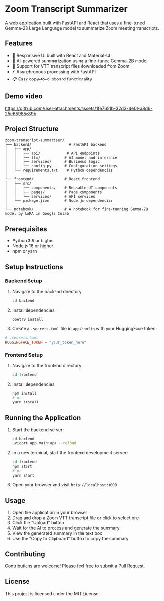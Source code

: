# Zoom Transcript Summarizer

A web application built with FastAPI and React that uses a fine-tuned Gemma-2B Large Language model to summarize Zoom meeting transcripts.

## Features

- 🚀 Responsive UI built with React and Material-UI
- 🤖 AI-powered summarization using a fine-tuned Gemma-2B model
- 📝 Support for VTT transcript files downloaded from Zoom
- ⚡ Asynchronous processing with FastAPI
- 📋 Easy copy-to-clipboard functionality

## Demo video

https://github.com/user-attachments/assets/1fe7691b-32d3-4e01-a8d6-25e65985e89b



## Project Structure

```
zoom-transcript-summariser/
├── backend/                 # FastAPI backend
│   ├── app/
│   │   ├── api/            # API endpoints
│   │   ├── llm/           # AI model and inference
│   │   ├── services/      # Business logic
│   │   └── config.py      # Configuration settings
│   └── requirements.txt    # Python dependencies
│
└── frontend/              # React frontend
│   ├── src/
│   │   ├── components/    # Reusable UI components
│   │   ├── pages/         # Page components
│   │   └── services/      # API services
│   └── package.json       # Node.js dependencies
│
└── notebook/              # A notebook for fine-tunning Gemma-2B model by LoRA in Google Colab
```

## Prerequisites

- Python 3.8 or higher
- Node.js 16 or higher
- npm or yarn

## Setup Instructions

### Backend Setup

1. Navigate to the backend directory:
   ```bash
   cd backend
   ```

2. Install dependencies:
   ```bash
   poetry install
   ```

3. Create a `.secrets.toml` file in `app/config` with your HuggingFace token:
```toml
# .secrets.toml
HUGGINGFACE_TOKEN = "your_token_here"
```

### Frontend Setup

1. Navigate to the frontend directory:
   ```bash
   cd frontend
   ```

2. Install dependencies:
   ```bash
   npm install
   # or
   yarn install
   ```

## Running the Application

1. Start the backend server:
   ```bash
   cd backend
   uvicorn app.main:app --reload
   ```

2. In a new terminal, start the frontend development server:
   ```bash
   cd frontend
   npm start
   # or
   yarn start
   ```

3. Open your browser and visit `http://localhost:3000`

## Usage

1. Open the application in your browser
2. Drag and drop a Zoom VTT transcript file or click to select one
3. Click the "Upload" button
4. Wait for the AI to process and generate the summary
5. View the generated summary in the text box
6. Use the "Copy to Clipboard" button to copy the summary

## Contributing

Contributions are welcome! Please feel free to submit a Pull Request.

## License

This project is licensed under the MIT License.
